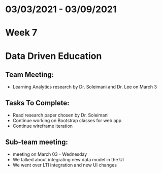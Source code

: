 # 03/03/2021 - 03/09/2021
# Week 7
# Data Driven Education

## Team Meeting:
 - Learning Analytics research by Dr. Soleimani and Dr. Lee on March 3
 
  
## Tasks To Complete:
  - Read research paper chosen by Dr. Soleimani
  - Continue working on Bootstrap classes for web app
  - Continue wireframe iteration

  
## Sub-team meeting:
  - meeting on March 03 - Wednesday
  - We talked about integrating new data model in the UI
  - We went over LTI integration and new UI changes
